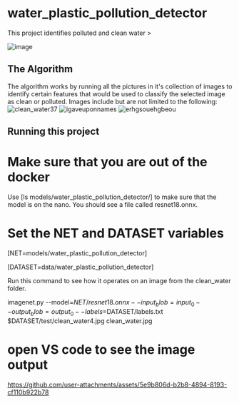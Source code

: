 # water_plastic_pollution_detector

 This project identifies polluted and clean water > 

![image](https://github.com/user-attachments/assets/c402dd72-e17a-44fd-9ef6-6dbe91687b66)



## The Algorithm

 
The algorithm works by running all the pictures in it's collection of images to identify certain features that would be used to classify the selected image as clean or polluted. Images include but are not limited to the following:
![clean_water37](https://github.com/user-attachments/assets/ff7a2321-b977-4c0d-919b-c7f108e26965)
![igaveuponnames](https://github.com/user-attachments/assets/40d0cabf-c700-47ab-af32-41bc20b7c0d0)
![erhgsouehgbeou](https://github.com/user-attachments/assets/0f23d25d-a52f-4f54-a5bf-d24742ec272f)


## Running this project

  # Make sure that you are out of the docker
  Use [ls models/water_plastic_pollution_detector/] to make sure that the model is on the nano. You should see a file called resnet18.onnx.
  # Set the NET and DATASET variables
  
[NET=models/water_plastic_pollution_detector]

[DATASET=data/water_plastic_pollution_detector]

Run this command to see how it operates on an image from the clean_water folder.

imagenet.py --model=$NET/resnet18.onnx --input_blob=input_0 --output_blob=output_0 --labels=$DATASET/labels.txt $DATASET/test/clean_water4.jpg clean_water.jpg

# open VS code to see the image output



https://github.com/user-attachments/assets/5e9b806d-b2b8-4894-8193-cf110b922b78


